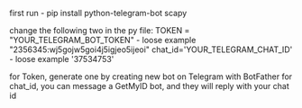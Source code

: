 first run - pip install python-telegram-bot scapy

change the following two in the py file:
TOKEN = "YOUR_TELEGRAM_BOT_TOKEN" - loose example "2356345:wj5gojw5goi4j5igjeo5ijeoi"
chat_id='YOUR_TELEGRAM_CHAT_ID' - loose example '37534753'

for Token, generate one by creating new bot on Telegram with BotFather
for chat_id, you can message a GetMyID bot, and they will reply with your chat id
